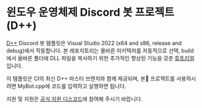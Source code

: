 # 윈도우 운영체제 Discord 봇 프로젝트 (D++)

[D++](https://github.com/brainboxdotcc/DPP) Discord 봇 템플릿은 Visual Studio 2022 (x64 and x86, release and debug)에서 작동합니다. 본 레포지토리는 올바른 아키텍처를 자동적으로 선택, build에서 올바른 폴더에 DLL 파일을 복사하기 위한 추가적인 향상된 기능을 갖춘 [튜토리얼](https://dpp.dev/build-a-discord-bot-windows-visual-studio.html)입니다.

이 템플릿은 CI의 최신 D++ 마스터 브랜치와 함께 제공되며, 본 프로젝트를 사용하시려면 MyBot.cpp에 코드를 입력하고 실행하면 됩니다.

지원 및 지원은 [공식 지원 디스코드](https://discord.gg/dpp)에 참여해 주시기 바랍니다.
